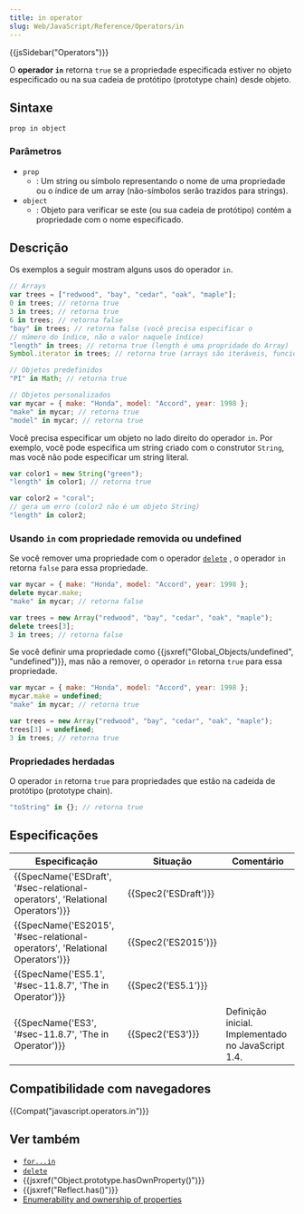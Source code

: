 ```yaml
---
title: in operator
slug: Web/JavaScript/Reference/Operators/in
---
```


{{jsSidebar("Operators")}}

O **operador** **`in`** retorna `true` se a propriedade especificada estiver no objeto especificado ou na sua cadeia de protótipo (prototype chain) desde objeto.

## Sintaxe

```
prop in object
```

### Parâmetros

- `prop`
  - : Um string ou símbolo representando o nome de uma propriedade ou o índice de um array (não-símbolos serão trazidos para strings).
- `object`
  - : Objeto para verificar se este (ou sua cadeia de protótipo) contém a propriedade com o nome especificado.

## Descrição

Os exemplos a seguir mostram alguns usos do operador `in`.

```js
// Arrays
var trees = ["redwood", "bay", "cedar", "oak", "maple"];
0 in trees; // retorna true
3 in trees; // retorna true
6 in trees; // retorna false
"bay" in trees; // retorna false (você precisa especificar o
// número do índice, não o valor naquele índice)
"length" in trees; // retorna true (length é uma propridade do Array)
Symbol.iterator in trees; // retorna true (arrays são iteráveis, funciona apenas na ES2015+)

// Objetos predefinidos
"PI" in Math; // retorna true

// Objetos personalizados
var mycar = { make: "Honda", model: "Accord", year: 1998 };
"make" in mycar; // retorna true
"model" in mycar; // retorna true
```

Você precisa especificar um objeto no lado direito do operador `in`. Por exemplo, você pode especifica um string criado com o construtor `String`, mas você não pode especificar um string literal.

```js
var color1 = new String("green");
"length" in color1; // retorna true

var color2 = "coral";
// gera um erro (color2 não é um objeto String)
"length" in color2;
```

### Usando `in` com propriedade removida ou undefined

Se você remover uma propriedade com o operador [`delete`](/pt-BR/docs/Web/JavaScript/Reference/Operators/delete) , o operador `in` retorna `false` para essa propriedade.

```js
var mycar = { make: "Honda", model: "Accord", year: 1998 };
delete mycar.make;
"make" in mycar; // retorna false

var trees = new Array("redwood", "bay", "cedar", "oak", "maple");
delete trees[3];
3 in trees; // retorna false
```

Se você definir uma propriedade como {{jsxref("Global_Objects/undefined", "undefined")}}, mas não a remover, o operador `in` retorna `true` para essa propriedade.

```js
var mycar = { make: "Honda", model: "Accord", year: 1998 };
mycar.make = undefined;
"make" in mycar; // retorna true
```

```js
var trees = new Array("redwood", "bay", "cedar", "oak", "maple");
trees[3] = undefined;
3 in trees; // retorna true
```

### Propriedades herdadas

O operador `in` retorna `true` para propriedades que estão na cadeida de protótipo (prototype chain).

```js
"toString" in {}; // retorna true
```

## Especificações

| Especificação                                                                | Situação             | Comentário                                         |
| ---------------------------------------------------------------------------- | -------------------- | -------------------------------------------------- |
| {{SpecName('ESDraft', '#sec-relational-operators', 'Relational Operators')}} | {{Spec2('ESDraft')}} |                                                    |
| {{SpecName('ES2015', '#sec-relational-operators', 'Relational Operators')}}  | {{Spec2('ES2015')}}  |                                                    |
| {{SpecName('ES5.1', '#sec-11.8.7', 'The in Operator')}}                      | {{Spec2('ES5.1')}}   |                                                    |
| {{SpecName('ES3', '#sec-11.8.7', 'The in Operator')}}                        | {{Spec2('ES3')}}     | Definição inicial. Implementado no JavaScript 1.4. |

## Compatibilidade com navegadores

{{Compat("javascript.operators.in")}}

## Ver também

- [`for...in`](/pt-BR/docs/Web/JavaScript/Reference/Statements/for...in)
- [`delete`](/pt-BR/docs/Web/JavaScript/Reference/Operators/delete)
- {{jsxref("Object.prototype.hasOwnProperty()")}}
- {{jsxref("Reflect.has()")}}
- [Enumerability and ownership of properties](/pt-BR/docs/Enumerability_and_ownership_of_properties)
